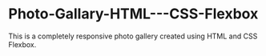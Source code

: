 # Photo-Gallary-HTML---CSS-Flexbox
This is a completely responsive photo gallery created using HTML and CSS Flexbox. 
